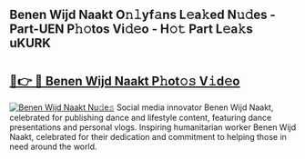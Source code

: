 ## Benen Wijd Naakt O𝚗𝚕yf𝚊ns L𝚎a𝚔ed N𝚞𝚍es - Part-UEN P𝚑𝚘tos Vi𝚍𝚎o - H𝚘𝚝 Part L𝚎a𝚔s uKURK

# <h2><a href="http://kf19d7.oniu.top/?m=Benen+Wijd+Naakt">🔗👉 🔴 Benen Wijd Naakt P𝚑ot𝚘𝚜 V𝚒d𝚎o</a></h2>

[![Benen Wijd Naakt Nu𝚍e𝚜](https://i.imgur.com/0qMVB7G.gif)](http://kf19d7.oniu.top/?m=Benen+Wijd+Naakt)
Social media innovator Benen Wijd Naakt, celebrated for publishing dance and lifestyle content, featuring dance presentations and personal vlogs. Inspiring humanitarian worker Benen Wijd Naakt, celebrated for their dedication and commitment to helping those in need around the world.  
